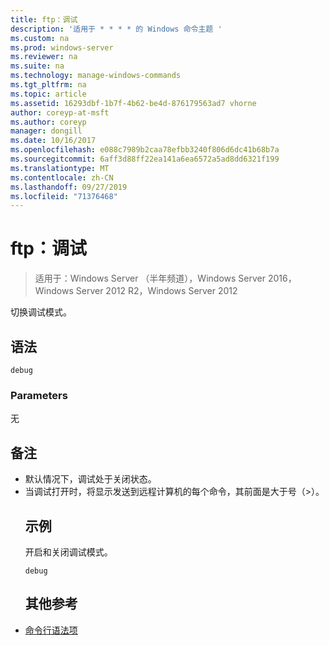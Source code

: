 ```yaml
---
title: ftp：调试
description: '适用于 * * * * 的 Windows 命令主题 '
ms.custom: na
ms.prod: windows-server
ms.reviewer: na
ms.suite: na
ms.technology: manage-windows-commands
ms.tgt_pltfrm: na
ms.topic: article
ms.assetid: 16293dbf-1b7f-4b62-be4d-876179563ad7 vhorne
author: coreyp-at-msft
ms.author: coreyp
manager: dongill
ms.date: 10/16/2017
ms.openlocfilehash: e088c7989b2caa78efbb3240f806d6dc41b68b7a
ms.sourcegitcommit: 6aff3d88ff22ea141a6ea6572a5ad8dd6321f199
ms.translationtype: MT
ms.contentlocale: zh-CN
ms.lasthandoff: 09/27/2019
ms.locfileid: "71376468"
---
```

# <a name="ftpdebug"></a>ftp：调试

>适用于：Windows Server （半年频道），Windows Server 2016，Windows Server 2012 R2，Windows Server 2012

切换调试模式。   
## <a name="syntax"></a>语法  
```  
debug  
```  
### <a name="parameters"></a>Parameters  
无  
## <a name="remarks"></a>备注  
- 默认情况下，调试处于关闭状态。  
- 当调试打开时，将显示发送到远程计算机的每个命令，其前面是大于号（>）。  
  ## <a name="BKMK_Examples"></a>示例  
  开启和关闭调试模式。  
  ```  
  debug  
  ```  
  ## <a name="additional-references"></a>其他参考  
- [命令行语法项](command-line-syntax-key.md)  
